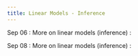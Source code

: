 ```yaml
---
title: Linear Models - Inference
---
```


Sep 06
: More on linear models (inference)
  : [](#)

Sep 08
: More on linear models (inference)
  : [](#)
